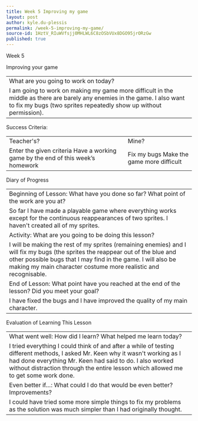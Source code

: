 ```yaml
---
title: Week 5 Improving my game
layout: post
author: kyle.du-plessis
permalink: /week-5-improving-my-game/
source-id: 1HztV_RIuWVfsjj0MHLWL6C8zOSbVUx8DGO95jrORzGw
published: true
---
```

Week 5 

Improving your game

<table>
  <tr>
    <td>What are you going to work on today?</td>
  </tr>
  <tr>
    <td>I am going to work on making my game more difficult in the middle as there are barely any enemies in the game. I also want to fix my bugs (two sprites repeatedly show up without permission).</td>
  </tr>
</table>


Success Criteria:

<table>
  <tr>
    <td>Teacher's?</td>
    <td>Mine?</td>
  </tr>
  <tr>
    <td>Enter the given criteria
Have a working game by the end of this week’s homework
</td>
    <td>Fix my bugs
Make the game more difficult</td>
  </tr>
</table>


Diary of Progress

<table>
  <tr>
    <td>Beginning of Lesson: What have you done so far? What point of the work are you at?</td>
  </tr>
  <tr>
    <td>So far I have made a playable game where everything works except for the continuous reappearances of two sprites. I haven't created all of my sprites.</td>
  </tr>
  <tr>
    <td>Activity:  What are you going to be doing this lesson?</td>
  </tr>
  <tr>
    <td>I will be making the rest of my sprites (remaining enemies) and I will fix my bugs (the sprites the reappear out of the blue and other possible bugs that I may find in the game. I will also be making my main character costume more realistic and recognisable.</td>
  </tr>
  <tr>
    <td>End of Lesson: What point have you reached at the end of the lesson? Did you meet your goal?</td>
  </tr>
  <tr>
    <td>I have fixed the bugs and I have improved the quality of my main character.</td>
  </tr>
</table>


Evaluation of Learning This Lesson

<table>
  <tr>
    <td>What went well: How did I learn? What helped me learn today?</td>
  </tr>
  <tr>
    <td>I tried everything I could think of and after a while of testing different methods, I asked Mr. Keen why it wasn't working as I had done everything Mr. Keen had said to do. I also worked without distraction through the entire lesson which allowed me to get some work done.</td>
  </tr>
  <tr>
    <td>Even better if…: What could I do that would be even better? Improvements?</td>
  </tr>
  <tr>
    <td>I could have tried some more simple things to fix my problems as the solution was much simpler than I had originally thought.</td>
  </tr>
</table>


